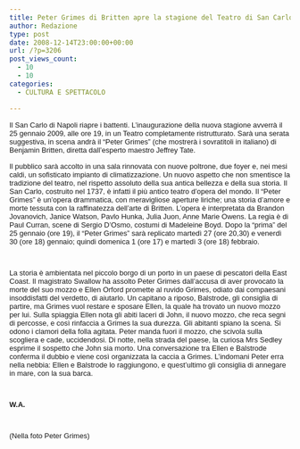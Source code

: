 ```yaml
---
title: Peter Grimes di Britten apre la stagione del Teatro di San Carlo
author: Redazione
type: post
date: 2008-12-14T23:00:00+00:00
url: /?p=3206
post_views_count:
  - 10
  - 10
categories:
  - CULTURA E SPETTACOLO

---
```

<font face="Tahoma, sans&#45;serif"><font face="Tahoma, sans&#45;serif"><font size="2">Il San Carlo di Napoli riapre i battenti. L&rsquo;inaugurazione della nuova stagione avverr&agrave; il 25 gennaio 2009, alle ore 19, in un Teatro completamente ristrutturato. Sar&agrave; una serata suggestiva, in scena andr&agrave; il &ldquo;Peter Grimes&rdquo; (che mostrer&agrave; i sovratitoli in italiano) di Benjamin Britten, diretta dall&#8217;esperto maestro Jeffrey Tate. </font></font></font><font size="2"><font face="Tahoma, sans&#45;serif"><font size="2"></p> 

<p style="text&#45;align: left; ">
  <font face="Tahoma, sans&#45;serif"><font size="2">Il pubblico sar&agrave; accolto in una sala rinnovata con nuove poltrone, due foyer e, nei mesi caldi, un sofisticato impianto di climatizzazione. Un nuovo aspetto che non smentisce la tradizione del teatro, nel rispetto assoluto della sua antica bellezza e della sua storia. Il San Carlo, costruito nel 1737, &egrave; infatti il pi&ugrave; antico teatro d&rsquo;opera del mondo. Il &ldquo;Peter Grimes&rdquo; &egrave; un&rsquo;opera drammatica, con meravigliose aperture liriche; una storia d&rsquo;amore e morte tessuta con la raffinatezza dell&rsquo;arte di Britten. L&rsquo;opera &egrave; interpretata da Brandon Jovanovich, Janice Watson, Pavlo Hunka, Julia Juon, Anne Marie Owens. La regia &egrave; di Paul Curran, scene di Sergio D&rsquo;Osmo, costumi di Madeleine Boyd. Dopo la &ldquo;prima&rdquo; del 25 gennaio (ore 19), il &ldquo;Peter Grimes&rdquo; sar&agrave; replicato marted&igrave; 27 (ore 20,30) e venerd&igrave; 30 (ore 18) gennaio; quindi domenica 1 (ore 17) e marted&igrave; 3 (ore 18) febbraio. </font></font>
</p>

<p style="text&#45;align: left; ">
  &nbsp;
</p>

<p style="text&#45;align: left; ">
  <font face="Tahoma, sans&#45;serif"><font size="2">La storia &egrave; ambientata nel piccolo borgo di un porto in un paese di pescatori della East Coast. Il magistrato Swallow ha assolto Peter Grimes dall&rsquo;accusa di aver provocato la morte del suo mozzo e Ellen Orford promette al ruvido Grimes, odiato dai compaesani insoddisfatti del verdetto, di aiutarlo. Un capitano a riposo, Balstrode, gli consiglia di partire, ma Grimes vuol restare e sposare Ellen, la quale ha trovato un nuovo mozzo per lui. Sulla spiaggia Ellen nota gli abiti laceri di John, il nuovo mozzo, che reca segni di percosse, e cos&igrave; rinfaccia a Grimes la sua durezza. Gli abitanti spiano la scena. Si odono i clamori della folla agitata. Peter manda fuori il mozzo, che scivola sulla scogliera e cade, uccidendosi. Di notte, nella strada del paese, la curiosa Mrs Sedley esprime il sospetto che John sia morto. Una conversazione tra Ellen e Balstrode conferma il dubbio e viene cos&igrave; organizzata la caccia a Grimes. L&rsquo;indomani Peter erra nella nebbia: Ellen e Balstrode lo raggiungono, e quest&rsquo;ultimo gli consiglia di annegare in mare, con la sua barca.</font></font>
</p>

<p style="text&#45;align: left; ">
  &nbsp;
</p>

<p style="text&#45;align: left; ">
  <font face="Tahoma, sans&#45;serif"><font size="2"><strong>W.A.</strong></font></font>
</p>

<p style="text&#45;align: left; ">
  &nbsp;
</p>

<p style="text&#45;align: left; ">
  (Nella foto Peter Grimes)
</p>

<p>
  </font></font></font>
</p>

<p>
  &nbsp;
</p>